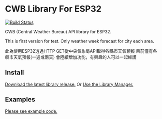 # CWB Library For ESP32

[![Build Status](https://travis-ci.org/jakalada/Arduino-ADXL345.svg?branch=master)](https://travis-ci.org/jakalada/Arduino-ADXL345)

CWB (Central Weather Bureau) API library for ESP32.

This is first version for test.
Only weather week forecast for city each area.

此為使用ESP32透過HTTP GET從中央氣象局API取得各縣市天氣預報
目前僅有各縣市天氣預報(一週或兩天)
會陸續增加功能，有興趣的人可以一起維護

## Install

[Download the latest library release.](https://github.com/huangshaun/CWB/releases/latest) Or [Use the Library Manager.](https://www.arduino.cc/en/Guide/Libraries#toc3)


## Examples

[Please see example code.](./examples)

